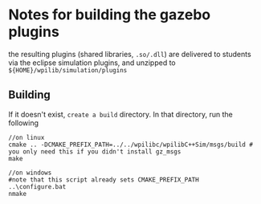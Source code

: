 Notes for building the gazebo plugins
=====================================

the resulting plugins (shared libraries, `.so/.dll`) are delivered to students via the eclipse simulation plugins, and unzipped to `${HOME}/wpilib/simulation/plugins`

## Building
If it doesn't exist, `create a build` directory.
In that directory, run the following

    //on linux
    cmake .. -DCMAKE_PREFIX_PATH=../../wpilibc/wpilibC++Sim/msgs/build # you only need this if you didn't install gz_msgs
    make

    //on windows
    #note that this script already sets CMAKE_PREFIX_PATH
    ..\configure.bat
    nmake

